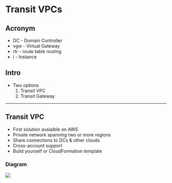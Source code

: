 # Transit VPCs

## Acronym
* DC - Domain Controller
* vgw - Virtual Gateway
* rtr - route table routing
* i - Instance

## Intro
* Two options
  1) Transit VPC
  2) Transit Gateway
  
---

## Transit VPC
* First solution avaialble on AWS
* Private network spanning two or more regions
* Share connections to DCs & other clouds
* Cross-account support
* Build yourself or CloudFormation template

### Diagram
[<img src="https://i.imgur.com/KbH22Zq.png">](https://i.imgur.com/KbH22Zq.png)
